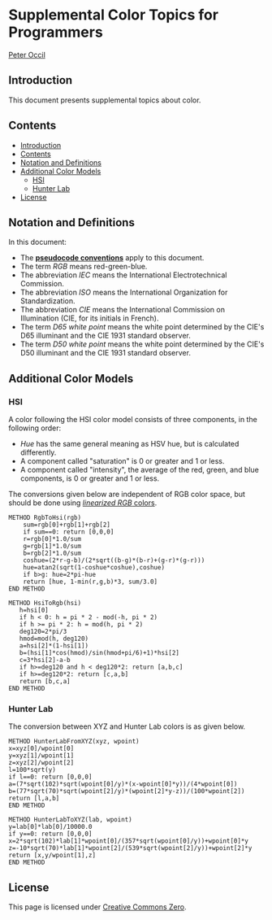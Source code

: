 # Supplemental Color Topics for Programmers

[Peter Occil](mailto:poccil14@gmail.com)

<a id=Introduction></a>
## Introduction

This document presents supplemental topics about color.

<a id=Contents></a>
## Contents

- [Introduction](#Introduction)
- [Contents](#Contents)
- [Notation and Definitions](#Notation_and_Definitions)
- [Additional Color Models](#Additional_Color_Models)
    - [HSI](#HSI)
    - [Hunter Lab](#Hunter_Lab)
- [License](#License)

<a id=Notation_and_Definitions></a>
## Notation and Definitions

In this document:

- The [**pseudocode conventions**](https://peteroupc.github.io/pseudocode.html) apply to this document.
- The term _RGB_ means red-green-blue.
- The abbreviation _IEC_ means the International Electrotechnical Commission.
- The abbreviation _ISO_ means the International Organization for Standardization.
- The abbreviation _CIE_ means the International Commission on Illumination (CIE, for its initials in French).
- The term _D65 white point_ means the white point determined by the CIE's D65 illuminant and the CIE 1931 standard observer.
- The term _D50 white point_ means the white point determined by the CIE's D50 illuminant and the CIE 1931 standard observer.

<a id=Additional_Color_Models></a>
## Additional Color Models

<a id=HSI></a>
### HSI

A color following the HSI color model consists of three components, in the following order:

- _Hue_ has the same general meaning as HSV hue, but is calculated differently.
- A component called "saturation" is 0 or greater and 1 or less.
- A component called "intensity", the average of the red, green, and blue components, is 0 or greater and 1 or less.

The conversions given below are independent of RGB color space, but should be done using [_linearized RGB_ colors](#Linearized_and_Companded_RGB).

    METHOD RgbToHsi(rgb)
        sum=rgb[0]+rgb[1]+rgb[2]
        if sum==0: return [0,0,0]
        r=rgb[0]*1.0/sum
        g=rgb[1]*1.0/sum
        b=rgb[2]*1.0/sum
        coshue=(2*r-g-b)/(2*sqrt((b-g)*(b-r)+(g-r)*(g-r)))
        hue=atan2(sqrt(1-coshue*coshue),coshue)
        if b>g: hue=2*pi-hue
        return [hue, 1-min(r,g,b)*3, sum/3.0]
    END METHOD

    METHOD HsiToRgb(hsi)
       h=hsi[0]
       if h < 0: h = pi * 2 - mod(-h, pi * 2)
       if h >= pi * 2: h = mod(h, pi * 2)
       deg120=2*pi/3
       hmod=mod(h, deg120)
       a=hsi[2]*(1-hsi[1])
       b=(hsi[1]*cos(hmod)/sin(hmod+pi/6)+1)*hsi[2]
       c=3*hsi[2]-a-b
       if h>=deg120 and h < deg120*2: return [a,b,c]
       if h>=deg120*2: return [c,a,b]
       return [b,c,a]
    END METHOD

<a id=Hunter_Lab></a>
### Hunter Lab

The conversion between XYZ and Hunter Lab colors is as given below.

    METHOD HunterLabFromXYZ(xyz, wpoint)
    x=xyz[0]/wpoint[0]
    y=xyz[1]/wpoint[1]
    z=xyz[2]/wpoint[2]
    l=100*sqrt(y)
    if l==0: return [0,0,0]
    a=(7*sqrt(102)*sqrt(wpoint[0]/y)*(x-wpoint[0]*y))/(4*wpoint[0])
    b=(77*sqrt(70)*sqrt(wpoint[2]/y)*(wpoint[2]*y-z))/(100*wpoint[2])
    return [l,a,b]
    END METHOD

    METHOD HunterLabToXYZ(lab, wpoint)
    y=lab[0]*lab[0]/10000.0
    if y==0: return [0,0,0]
    x=2*sqrt(102)*lab[1]*wpoint[0]/(357*sqrt(wpoint[0]/y))+wpoint[0]*y
    z=-10*sqrt(70)*lab[1]*wpoint[2]/(539*sqrt(wpoint[2]/y))+wpoint[2]*y
    return [x,y/wpoint[1],z]
    END METHOD

<a id=License></a>
## License
This page is licensed under [Creative Commons Zero](https://creativecommons.org/publicdomain/zero/1.0/).
